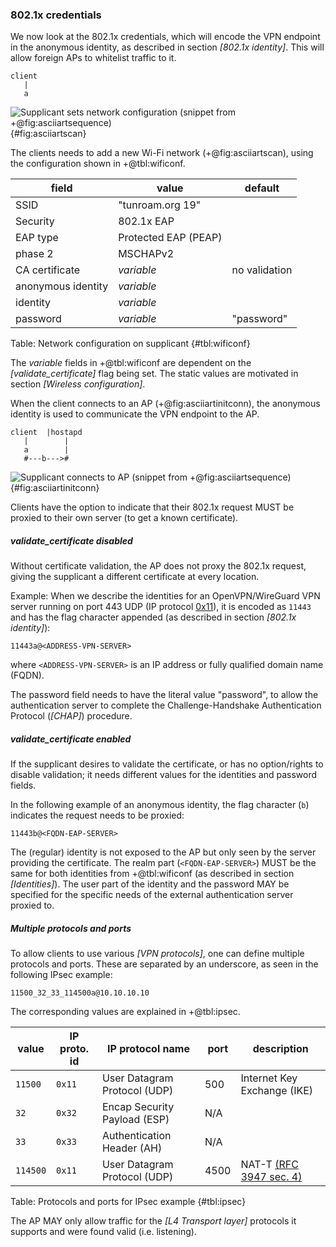
### 802.1x credentials

We now look at the 802.1x credentials,
which will encode the VPN endpoint in the anonymous identity,
as described in section *[802.1x identity]*.
This will allow foreign APs to whitelist traffic to it.

```
client
   |
   a
```
![Supplicant sets network configuration (snippet from +@fig:asciiartsequence)](/pixel.png){#fig:asciiartscan}

<!--
The client can connect to a foreign AP when found during scanning for new networks,
as shown in step a in
-->
The clients needs to add a new Wi-Fi network
(+@fig:asciiartscan),
using the configuration shown in +@tbl:wificonf.

| field | value | default |
| --- | ------ | --- |
| SSID | "tunroam.org 19" | |
| Security | 802.1x EAP | |
| EAP type | Protected EAP (PEAP) | |
| phase 2 | MSCHAPv2 | |
| CA certificate | *variable* | no validation |
| anonymous identity | *variable*| |
| identity | *variable* | |
| password | *variable* | "password" |
Table: Network configuration on supplicant {#tbl:wificonf}

The *variable* fields in +@tbl:wificonf
are dependent on the
*[validate_certificate]* flag being set.
The static values are motivated in section *[Wireless configuration]*.


When the client connects to an AP (+@fig:asciiartinitconn),
the anonymous identity is used to communicate the VPN endpoint to the AP.

```
client  |hostapd
   |        |
   a        |
   #---b--->#
```
![Supplicant connects to AP (snippet from +@fig:asciiartsequence)](/pixel.png){#fig:asciiartinitconn}

Clients have the option to indicate that their 802.1x request
MUST be proxied to their
own server (to get a known certificate).

##### validate_certificate disabled

Without certificate validation,
the AP does not proxy the 802.1x request,
giving the supplicant a different certificate at every location.

Example:
When we describe the identities for an OpenVPN/WireGuard VPN server running on port 443 UDP
(IP protocol [0x11](https://www.iana.org/assignments/protocol-numbers/protocol-numbers.xhtml)),
it is encoded as `11443`
and has the flag character appended
(as described in section *[802.1x identity]*):

```
11443a@<ADDRESS-VPN-SERVER>
```

where `<ADDRESS-VPN-SERVER>` is an IP address or fully qualified domain name (FQDN).

The password field needs to have the literal value "password",
to allow the authentication server to complete the
Challenge-Handshake Authentication Protocol (*[CHAP]*) procedure.

##### validate_certificate enabled

If the supplicant desires to validate the certificate,
or has no option/rights to disable validation;
it needs different values for the identities and password fields.

In the following example of an anonymous identity,
the flag character (`b`) indicates the request needs to be proxied:
```
11443b@<FQDN-EAP-SERVER>
```

The (regular) identity is not exposed to the AP
but only seen by the server providing the certificate.
The realm part (`<FQDN-EAP-SERVER>`) MUST be the same
for both identities from +@tbl:wificonf
(as described in section *[Identities]*).
The user part of the identity and the password
MAY
be specified for the specific needs of the
external authentication server proxied to.

##### Multiple protocols and ports

To allow clients to use various *[VPN protocols]*,
one can define multiple protocols and ports.
These are separated by an underscore,
as seen in the following IPsec example:

```
11500_32_33_114500a@10.10.10.10
```
The corresponding values are explained in +@tbl:ipsec.

| value | IP proto. id | IP protocol name | port | description |
| --- | --- | --- | --- | --- |
| `11500` | `0x11` | User Datagram Protocol (UDP) | 500 | Internet Key Exchange (IKE) |
| `32` | `0x32` | Encap Security Payload (ESP) | N/A | |
| `33` | `0x33` | Authentication Header (AH) | N/A | |
| `114500` | `0x11` | User Datagram Protocol (UDP) | 4500 | NAT-T [(RFC 3947 sec. 4)](https://tools.ietf.org/html/rfc3947) |
Table: Protocols and ports for IPsec example {#tbl:ipsec}

<!--
where
`0x11 =` User Datagram Protocol (UDP),
`port 500 =` Internet Key Exchange (IKE),
`port 4500 = NAT-T`
[(RFC 3947 section 4)](https://tools.ietf.org/html/rfc3947),
`0x32 =` Encapsulating Security Payload (ESP)
and
`0x33 =` Authentication Header (AH).
-->


The AP MAY only allow traffic for the *[L4 Transport layer]* protocols it supports
and were found valid (i.e. listening).

